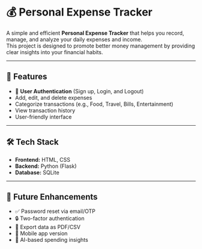 # 💰 Personal Expense Tracker

A simple and efficient **Personal Expense Tracker** that helps you record, manage, and analyze your daily expenses and income.  
This project is designed to promote better money management by providing clear insights into your financial habits.

---

## 📌 Features
- 🔑 **User Authentication** (Sign up, Login, and Logout)
- Add, edit, and delete expenses
- Categorize transactions (e.g., Food, Travel, Bills, Entertainment)
- View transaction history
- User-friendly interface

---

## 🛠️ Tech Stack
- **Frontend:** HTML, CSS 
- **Backend:** Python (Flask) 
- **Database:** SQLite

  
----

## 🎯 Future Enhancements
- ✅ Password reset via email/OTP  
- 🔒 Two-factor authentication  
- 📑 Export data as PDF/CSV  
- 📱 Mobile app version  
- 🤖 AI-based spending insights  


